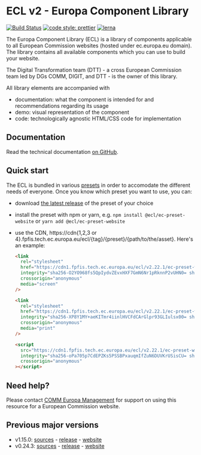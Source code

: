 # ECL v2 - Europa Component Library

[![Build Status](https://drone.fpfis.eu/api/badges/ec-europa/europa-component-library/status.svg)](https://drone.fpfis.eu/ec-europa/europa-component-library)
[![code style: prettier](https://img.shields.io/badge/code_style-prettier-ff69b4.svg?style=flat-square)](https://github.com/prettier/prettier)
[![lerna](https://img.shields.io/badge/maintained%20with-lerna-cc00ff.svg)](https://lernajs.io/)

The Europa Component Library (ECL) is a library of components applicable to all European Commission websites (hosted under ec.europa.eu domain). The library contains all available components which you can use to build your website.

The Digital Transformation team (DTT) - a cross European Commission team led by DGs COMM, DIGIT, and DTT - is the owner of this library.

All library elements are accompanied with

- documentation: what the component is intended for and recommendations regarding its usage
- demo: visual representation of the component
- code: technologically agnostic HTML/CSS code for implementation

## Documentation

Read the technical documentation [on GitHub](docs/README.md).

## Quick start

The ECL is bundled in various [presets](docs/06-presets.md) in order to accomodate the different needs of everyone. Once you know which preset you want to use, you can:

- download [the latest release](https://github.com/ec-europa/europa-component-library/releases/latest) of the preset of your choice
- install the preset with npm or yarn, e.g. `npm install @ecl/ec-preset-website` or `yarn add @ecl/ec-preset-website`
- use the CDN, https://cdn{1,2,3 or 4}.fpfis.tech.ec.europa.eu/ecl/{tag}/{preset}/{path/to/the/asset}. Here's an example:

  ```html
  <link
    rel="stylesheet"
    href="https://cdn1.fpfis.tech.ec.europa.eu/ecl/v2.22.1/ec-preset-website/styles/ecl-ec-preset-website.css"
    integrity="sha256-O2YO968fs5QpIydvZEvxHXF7GmN6Nr1pRknnP2vUHN0= sha384-KzGRNtbfRziwi3mXPwtm9tWfRt/F+agi7yLHfsoTOirC0pwMhVbhjsGf1ep7HTyf sha512-xCswl9OHj73GVrzV1azfJ1PXPUEk0PqkjQfSOLWeqOso0KgXVvJcWTXcmgGKsd+TNZKz83S2eWHmjoh9YN1saA=="
    crossorigin="anonymous"
    media="screen"
  />
  ```

  ```html
  <link
    rel="stylesheet"
    href="https://cdn1.fpfis.tech.ec.europa.eu/ecl/v2.22.1/ec-preset-website/styles/ecl-ec-preset-website-print.css"
    integrity="sha256-XP8Y1MY+aeKITmr4iinlHVCFdCArGlpr93GLIulsx00= sha384-b3ggdzKvk1KCNtOmlxY2Xt9a5CUOvTfdZQ9qOD8WfQdr3NmWWwcVw0m56yzE44xK sha512-fIkdDS0zNVArk0IFPxR+xxH2KqouH0hzx/vNKZdmgbyt8f34/4wrREauSEnGzYeWDY/Vu5kNZFG2r845fkMKMg=="
    crossorigin="anonymous"
    media="print"
  />
  ```

  ```html
  <script
    src="https://cdn1.fpfis.tech.ec.europa.eu/ecl/v2.22.1/ec-preset-website/scripts/ecl-ec-preset-website.js"
    integrity="sha256-oPa705p7CdEPZKs5PSSBPxauqmIfZuN6DUVKrUSisCU= sha384-7GzER4Y9wcomcCFWC/xZmp081yv66h+OMSVEEUEj1Y3SF4+Kw9wnAB14Cg2ubSsV sha512-dBq9V8Mlr4CmMpk4yWLcxbBci6PXa6pQ1nOCNLD0w20HccV/cPm8ThqbXxnd23bpeT4IqvYsDDKZHmBDqmroug=="
    crossorigin="anonymous"
  ></script>
  ```

## Need help?

Please contact [COMM Europa Management](mailto:Europamanagement@ec.europa.eu) for support on using this resource for a European Commission website.

## Previous major versions

- v1.15.0: [sources](https://github.com/ec-europa/europa-component-library/tree/v1) - [release](https://github.com/ec-europa/europa-component-library/releases/tag/v1.15.0) - [website](https://ec.europa.eu/component-library/v1.15.0/)
- v0.24.3: [sources](https://github.com/ec-europa/europa-component-library/tree/v0) - [release](https://github.com/ec-europa/europa-component-library/releases/tag/v0.24.3) - [website](https://ec.europa.eu/component-library/v0.24.3/)
